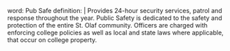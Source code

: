 word: Pub Safe
definition: |
  Provides 24-hour security services, patrol and response throughout the year. Public Safety is dedicated to the safety and protection of the entire St. Olaf community. Officers are charged with enforcing college policies as well as local and state laws where applicable, that occur on college property.
